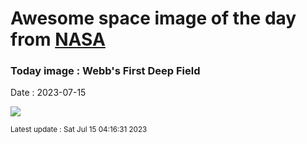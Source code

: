 
# Awesome space image of the day from [NASA](https://api.nasa.gov/)

### Today image : Webb's First Deep Field
Date : 2023-07-15

![](https://apod.nasa.gov/apod/image/2307/STScI-SMACS0723_webb.jpg)

<small>Latest update : Sat Jul 15 04:16:31 2023</small>
        